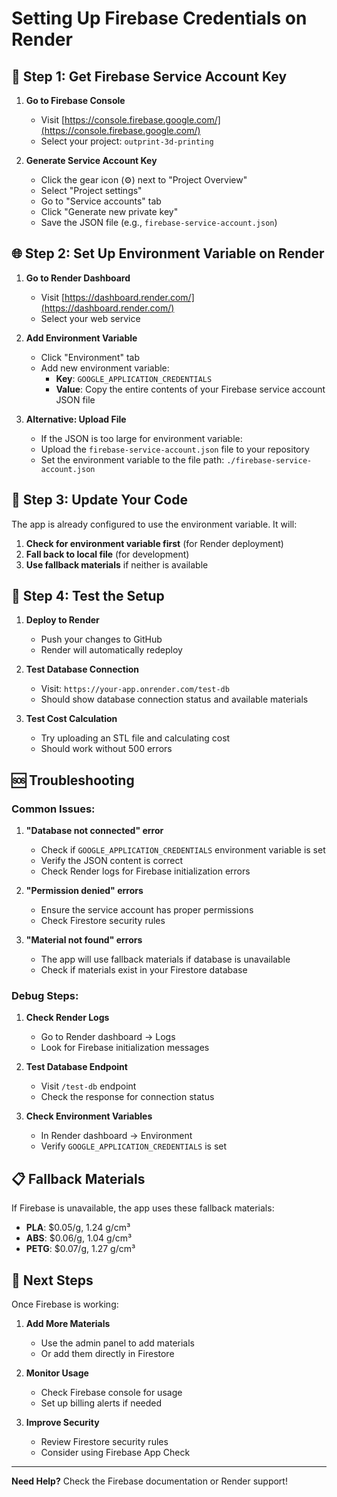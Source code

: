 # Setting Up Firebase Credentials on Render

## 🔑 Step 1: Get Firebase Service Account Key

1. **Go to Firebase Console**
   - Visit [https://console.firebase.google.com/](https://console.firebase.google.com/)
   - Select your project: `outprint-3d-printing`

2. **Generate Service Account Key**
   - Click the gear icon (⚙️) next to "Project Overview"
   - Select "Project settings"
   - Go to "Service accounts" tab
   - Click "Generate new private key"
   - Save the JSON file (e.g., `firebase-service-account.json`)

## 🌐 Step 2: Set Up Environment Variable on Render

1. **Go to Render Dashboard**
   - Visit [https://dashboard.render.com/](https://dashboard.render.com/)
   - Select your web service

2. **Add Environment Variable**
   - Click "Environment" tab
   - Add new environment variable:
     - **Key**: `GOOGLE_APPLICATION_CREDENTIALS`
     - **Value**: Copy the entire contents of your Firebase service account JSON file

3. **Alternative: Upload File**
   - If the JSON is too large for environment variable:
   - Upload the `firebase-service-account.json` file to your repository
   - Set the environment variable to the file path: `./firebase-service-account.json`

## 🔧 Step 3: Update Your Code

The app is already configured to use the environment variable. It will:

1. **Check for environment variable first** (for Render deployment)
2. **Fall back to local file** (for development)
3. **Use fallback materials** if neither is available

## 🧪 Step 4: Test the Setup

1. **Deploy to Render**
   - Push your changes to GitHub
   - Render will automatically redeploy

2. **Test Database Connection**
   - Visit: `https://your-app.onrender.com/test-db`
   - Should show database connection status and available materials

3. **Test Cost Calculation**
   - Try uploading an STL file and calculating cost
   - Should work without 500 errors

## 🆘 Troubleshooting

### Common Issues:

1. **"Database not connected" error**
   - Check if `GOOGLE_APPLICATION_CREDENTIALS` environment variable is set
   - Verify the JSON content is correct
   - Check Render logs for Firebase initialization errors

2. **"Permission denied" errors**
   - Ensure the service account has proper permissions
   - Check Firestore security rules

3. **"Material not found" errors**
   - The app will use fallback materials if database is unavailable
   - Check if materials exist in your Firestore database

### Debug Steps:

1. **Check Render Logs**
   - Go to Render dashboard → Logs
   - Look for Firebase initialization messages

2. **Test Database Endpoint**
   - Visit `/test-db` endpoint
   - Check the response for connection status

3. **Check Environment Variables**
   - In Render dashboard → Environment
   - Verify `GOOGLE_APPLICATION_CREDENTIALS` is set

## 📋 Fallback Materials

If Firebase is unavailable, the app uses these fallback materials:

- **PLA**: $0.05/g, 1.24 g/cm³
- **ABS**: $0.06/g, 1.04 g/cm³  
- **PETG**: $0.07/g, 1.27 g/cm³

## 🎯 Next Steps

Once Firebase is working:

1. **Add More Materials**
   - Use the admin panel to add materials
   - Or add them directly in Firestore

2. **Monitor Usage**
   - Check Firebase console for usage
   - Set up billing alerts if needed

3. **Improve Security**
   - Review Firestore security rules
   - Consider using Firebase App Check

---

**Need Help?** Check the Firebase documentation or Render support! 